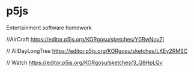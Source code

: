 # p5js

Entertainment software homework

//AirCraft
https://editor.p5js.org/KORgosu/sketches/Y0RwNovZj

// AllDayLongTree
https://editor.p5js.org/KORgosu/sketches/LKEy2RMSC

// Watch
https://editor.p5js.org/KORgosu/sketches/3_Q8HpLQv

